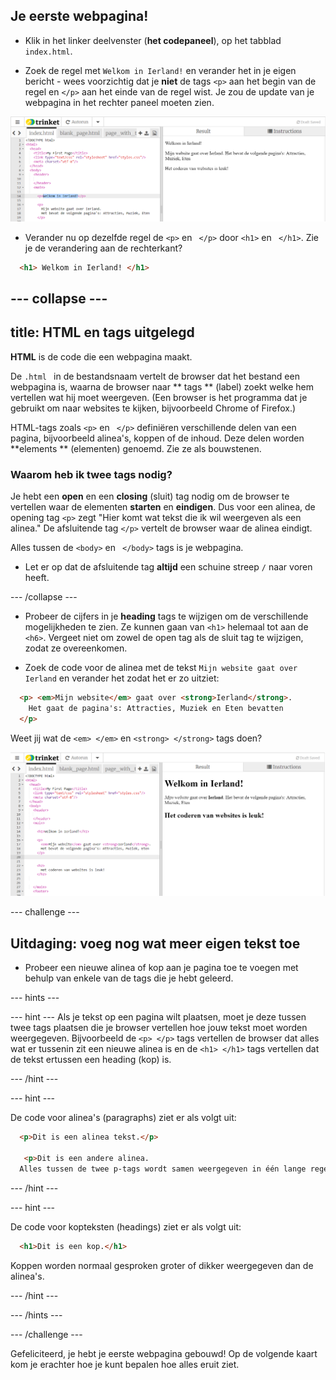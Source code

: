 ## Je eerste webpagina!

- Klik in het linker deelvenster (**het codepaneel**), op het tabblad `index.html`.

- Zoek de regel met `Welkom in Ierland!` en verander het in je eigen bericht - wees voorzichtig dat je **niet** de tags `<p>` aan het begin van de regel en `</p>` aan het einde van de regel wist. Je zou de update van je webpagina in het rechter paneel moeten zien.

![HTML paragraph example](images/egFirstHtmlCode.png)

- Verander nu op dezelfde regel de `<p>` en ` </p>` door `<h1>` en ` </h1>`. Zie je de verandering aan de rechterkant?

```html
  <h1> Welkom in Ierland! </h1>
```

--- collapse ---
---
title: HTML en tags uitgelegd
---

**HTML** is de code die een webpagina maakt.

De `.html ` in de bestandsnaam vertelt de browser dat het bestand een webpagina is, waarna de browser naar ** tags ** (label) zoekt welke hem vertellen wat hij moet weergeven. (Een browser is het programma dat je gebruikt om naar websites te kijken, bijvoorbeeld Chrome of Firefox.)

HTML-tags zoals `<p>` en ` </p>` definiëren verschillende delen van een pagina, bijvoorbeeld alinea's, koppen of de inhoud. Deze delen worden **elements ** (elementen) genoemd. Zie ze als bouwstenen.

### Waarom heb ik twee tags nodig?

Je hebt een **open** en een **closing** (sluit) tag nodig om de browser te vertellen waar de elementen **starten** en **eindigen**. Dus voor een alinea, de opening tag `<p>` zegt "Hier komt wat tekst die ik wil weergeven als een alinea." De afsluitende tag `</p>` vertelt de browser waar de alinea eindigt.

Alles tussen de `<body>` en ` </body>` tags is je webpagina.

- Let er op dat de afsluitende tag **altijd** een schuine streep `/` naar voren heeft.

--- /collapse ---

- Probeer de cijfers in je **heading** tags te wijzigen om de verschillende mogelijkheden te zien. Ze kunnen gaan van `<h1>` helemaal tot aan de `<h6>`. Vergeet niet om zowel de open tag als de sluit tag te wijzigen, zodat ze overeenkomen.

- Zoek de code voor de alinea met de tekst `Mijn website gaat over Ierland` en verander het zodat het er zo uitziet:

```html
  <p> <em>Mijn website</em> gaat over <strong>Ierland</strong>. 
    Het gaat de pagina's: Attracties, Muziek en Eten bevatten
  </p>
```

Weet jij wat de `<em> </em>` en `<strong> </strong>` tags doen?

![Example of HTML tags](images/egFirstTags.png)

--- challenge ---

## Uitdaging: voeg nog wat meer eigen tekst toe

- Probeer een nieuwe alinea of ​​kop aan je pagina toe te voegen met behulp van enkele van de tags die je hebt geleerd.

--- hints ---


--- hint --- Als je tekst op een pagina wilt plaatsen, moet je deze tussen twee tags plaatsen die je browser vertellen hoe jouw tekst moet worden weergegeven. Bijvoorbeeld de `<p> </p>` tags vertellen de browser dat alles wat er tussenin zit een nieuwe alinea is en de `<h1> </h1>` tags vertellen dat de tekst ertussen een heading (kop) is.

--- /hint ---

--- hint ---

De code voor alinea's (paragraphs) ziet er als volgt uit:

```html
  <p>Dit is een alinea tekst.</p> 

   <p>Dit is een andere alinea.
  Alles tussen de twee p-tags wordt samen weergegeven in één lange regel op de webpagina. </p>
```

--- /hint ---

--- hint ---

De code voor kopteksten (headings) ziet er als volgt uit:

```html
  <h1>Dit is een kop.</h1>
```

Koppen worden normaal gesproken groter of dikker weergegeven dan de alinea's.

--- /hint ---

--- /hints ---

--- /challenge ---

Gefeliciteerd, je hebt je eerste webpagina gebouwd! Op de volgende kaart kom je erachter hoe je kunt bepalen hoe alles eruit ziet.